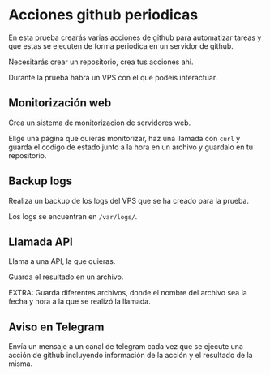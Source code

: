 # Acciones github periodicas

En esta prueba crearás varias acciones de github para automatizar tareas y que estas se ejecuten de forma periodica en un servidor de github.

Necesitarás crear un repositorio, crea tus acciones ahi.

Durante la prueba habrá un VPS con el que podeis interactuar.

## Monitorización web

Crea un sistema de monitorizacion de servidores web.

Elige una página que quieras monitorizar, haz una llamada con `curl` y guarda el codigo de estado junto a la hora en un archivo y guardalo en tu repositorio.

## Backup logs

Realiza un backup de los logs del VPS que se ha creado para la prueba.

Los logs se encuentran en `/var/logs/`.

## Llamada API

Llama a una API, la que quieras.

Guarda el resultado en un archivo.

EXTRA: Guarda diferentes archivos, donde el nombre del archivo sea la fecha y hora a la que se realizó la llamada.

## Aviso en Telegram

Envía un mensaje a un canal de telegram cada vez que se ejecute una acción de github incluyendo información de la acción y el resultado de la misma.